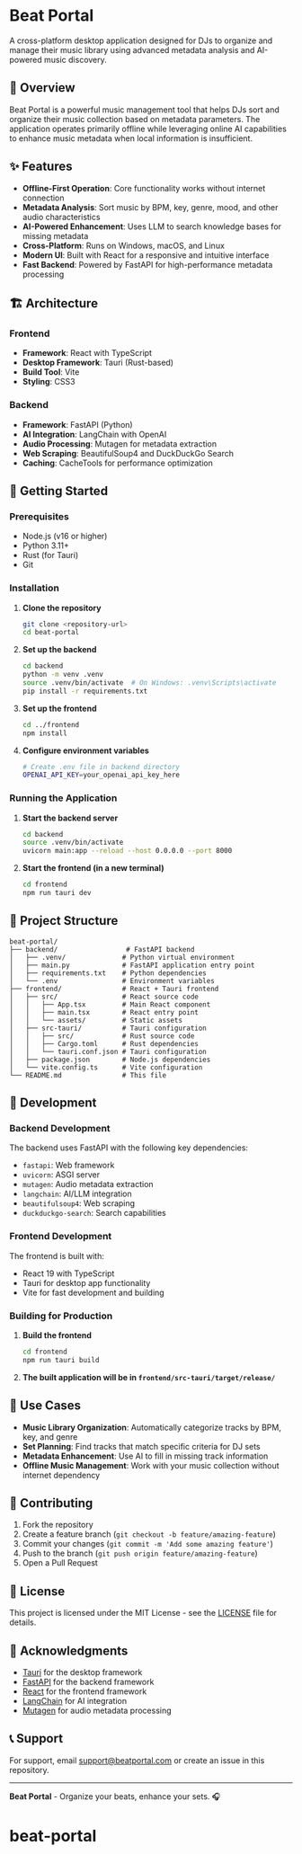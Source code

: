 # Beat Portal

A cross-platform desktop application designed for DJs to organize and manage their music library using advanced metadata analysis and AI-powered music discovery.

## 🎵 Overview

Beat Portal is a powerful music management tool that helps DJs sort and organize their music collection based on metadata parameters. The application operates primarily offline while leveraging online AI capabilities to enhance music metadata when local information is insufficient.

## ✨ Features

- **Offline-First Operation**: Core functionality works without internet connection
- **Metadata Analysis**: Sort music by BPM, key, genre, mood, and other audio characteristics
- **AI-Powered Enhancement**: Uses LLM to search knowledge bases for missing metadata
- **Cross-Platform**: Runs on Windows, macOS, and Linux
- **Modern UI**: Built with React for a responsive and intuitive interface
- **Fast Backend**: Powered by FastAPI for high-performance metadata processing

## 🏗️ Architecture

### Frontend
- **Framework**: React with TypeScript
- **Desktop Framework**: Tauri (Rust-based)
- **Build Tool**: Vite
- **Styling**: CSS3

### Backend
- **Framework**: FastAPI (Python)
- **AI Integration**: LangChain with OpenAI
- **Audio Processing**: Mutagen for metadata extraction
- **Web Scraping**: BeautifulSoup4 and DuckDuckGo Search
- **Caching**: CacheTools for performance optimization

## 🚀 Getting Started

### Prerequisites

- Node.js (v16 or higher)
- Python 3.11+
- Rust (for Tauri)
- Git

### Installation

1. **Clone the repository**
   ```bash
   git clone <repository-url>
   cd beat-portal
   ```

2. **Set up the backend**
   ```bash
   cd backend
   python -m venv .venv
   source .venv/bin/activate  # On Windows: .venv\Scripts\activate
   pip install -r requirements.txt
   ```

3. **Set up the frontend**
   ```bash
   cd ../frontend
   npm install
   ```

4. **Configure environment variables**
   ```bash
   # Create .env file in backend directory
   OPENAI_API_KEY=your_openai_api_key_here
   ```

### Running the Application

1. **Start the backend server**
   ```bash
   cd backend
   source .venv/bin/activate
   uvicorn main:app --reload --host 0.0.0.0 --port 8000
   ```

2. **Start the frontend (in a new terminal)**
   ```bash
   cd frontend
   npm run tauri dev
   ```

## 📁 Project Structure

```
beat-portal/
├── backend/                 # FastAPI backend
│   ├── .venv/              # Python virtual environment
│   ├── main.py             # FastAPI application entry point
│   ├── requirements.txt    # Python dependencies
│   └── .env                # Environment variables
├── frontend/               # React + Tauri frontend
│   ├── src/                # React source code
│   │   ├── App.tsx         # Main React component
│   │   ├── main.tsx        # React entry point
│   │   └── assets/         # Static assets
│   ├── src-tauri/          # Tauri configuration
│   │   ├── src/            # Rust source code
│   │   ├── Cargo.toml      # Rust dependencies
│   │   └── tauri.conf.json # Tauri configuration
│   ├── package.json        # Node.js dependencies
│   └── vite.config.ts      # Vite configuration
└── README.md               # This file
```

## 🔧 Development

### Backend Development

The backend uses FastAPI with the following key dependencies:
- `fastapi`: Web framework
- `uvicorn`: ASGI server
- `mutagen`: Audio metadata extraction
- `langchain`: AI/LLM integration
- `beautifulsoup4`: Web scraping
- `duckduckgo-search`: Search capabilities

### Frontend Development

The frontend is built with:
- React 19 with TypeScript
- Tauri for desktop app functionality
- Vite for fast development and building

### Building for Production

1. **Build the frontend**
   ```bash
   cd frontend
   npm run tauri build
   ```

2. **The built application will be in `frontend/src-tauri/target/release/`**

## 🎯 Use Cases

- **Music Library Organization**: Automatically categorize tracks by BPM, key, and genre
- **Set Planning**: Find tracks that match specific criteria for DJ sets
- **Metadata Enhancement**: Use AI to fill in missing track information
- **Offline Music Management**: Work with your music collection without internet dependency

## 🤝 Contributing

1. Fork the repository
2. Create a feature branch (`git checkout -b feature/amazing-feature`)
3. Commit your changes (`git commit -m 'Add some amazing feature'`)
4. Push to the branch (`git push origin feature/amazing-feature`)
5. Open a Pull Request

## 📝 License

This project is licensed under the MIT License - see the [LICENSE](LICENSE) file for details.

## 🙏 Acknowledgments

- [Tauri](https://tauri.app/) for the desktop framework
- [FastAPI](https://fastapi.tiangolo.com/) for the backend framework
- [React](https://react.dev/) for the frontend framework
- [LangChain](https://langchain.com/) for AI integration
- [Mutagen](https://mutagen.readthedocs.io/) for audio metadata processing

## 📞 Support

For support, email support@beatportal.com or create an issue in this repository.

---

**Beat Portal** - Organize your beats, enhance your sets. 🎧
# beat-portal
